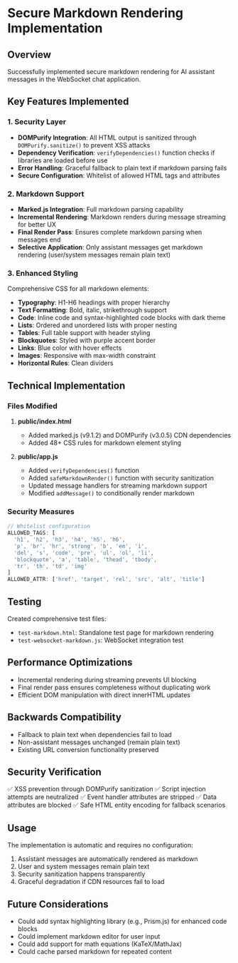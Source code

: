 # Secure Markdown Rendering Implementation

## Overview
Successfully implemented secure markdown rendering for AI assistant messages in the WebSocket chat application.

## Key Features Implemented

### 1. Security Layer
- **DOMPurify Integration**: All HTML output is sanitized through `DOMPurify.sanitize()` to prevent XSS attacks
- **Dependency Verification**: `verifyDependencies()` function checks if libraries are loaded before use
- **Error Handling**: Graceful fallback to plain text if markdown parsing fails
- **Secure Configuration**: Whitelist of allowed HTML tags and attributes

### 2. Markdown Support
- **Marked.js Integration**: Full markdown parsing capability
- **Incremental Rendering**: Markdown renders during message streaming for better UX
- **Final Render Pass**: Ensures complete markdown parsing when messages end
- **Selective Application**: Only assistant messages get markdown rendering (user/system messages remain plain text)

### 3. Enhanced Styling
Comprehensive CSS for all markdown elements:
- **Typography**: H1-H6 headings with proper hierarchy
- **Text Formatting**: Bold, italic, strikethrough support
- **Code**: Inline code and syntax-highlighted code blocks with dark theme
- **Lists**: Ordered and unordered lists with proper nesting
- **Tables**: Full table support with header styling
- **Blockquotes**: Styled with purple accent border
- **Links**: Blue color with hover effects
- **Images**: Responsive with max-width constraint
- **Horizontal Rules**: Clean dividers

## Technical Implementation

### Files Modified
1. **public/index.html**
   - Added marked.js (v9.1.2) and DOMPurify (v3.0.5) CDN dependencies
   - Added 48+ CSS rules for markdown element styling

2. **public/app.js**
   - Added `verifyDependencies()` function
   - Added `safeMarkdownRender()` function with security sanitization
   - Updated message handlers for streaming markdown support
   - Modified `addMessage()` to conditionally render markdown

### Security Measures
```javascript
// Whitelist configuration
ALLOWED_TAGS: [
  'h1', 'h2', 'h3', 'h4', 'h5', 'h6',
  'p', 'br', 'hr', 'strong', 'b', 'em', 'i', 
  'del', 's', 'code', 'pre', 'ul', 'ol', 'li',
  'blockquote', 'a', 'table', 'thead', 'tbody', 
  'tr', 'th', 'td', 'img'
]
ALLOWED_ATTR: ['href', 'target', 'rel', 'src', 'alt', 'title']
```

## Testing
Created comprehensive test files:
- `test-markdown.html`: Standalone test page for markdown rendering
- `test-websocket-markdown.js`: WebSocket integration test

## Performance Optimizations
- Incremental rendering during streaming prevents UI blocking
- Final render pass ensures completeness without duplicating work
- Efficient DOM manipulation with direct innerHTML updates

## Backwards Compatibility
- Fallback to plain text when dependencies fail to load
- Non-assistant messages unchanged (remain plain text)
- Existing URL conversion functionality preserved

## Security Verification
✅ XSS prevention through DOMPurify sanitization
✅ Script injection attempts are neutralized
✅ Event handler attributes are stripped
✅ Data attributes are blocked
✅ Safe HTML entity encoding for fallback scenarios

## Usage
The implementation is automatic and requires no configuration:
1. Assistant messages are automatically rendered as markdown
2. User and system messages remain plain text
3. Security sanitization happens transparently
4. Graceful degradation if CDN resources fail to load

## Future Considerations
- Could add syntax highlighting library (e.g., Prism.js) for enhanced code blocks
- Could implement markdown editor for user input
- Could add support for math equations (KaTeX/MathJax)
- Could cache parsed markdown for repeated content